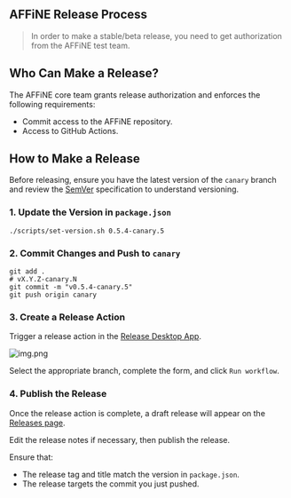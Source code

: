 ## AFFiNE Release Process  

> In order to make a stable/beta release, you need to get authorization from the AFFiNE test team.

## Who Can Make a Release?  

The AFFiNE core team grants release authorization and enforces the following requirements:  

- Commit access to the AFFiNE repository.  
- Access to GitHub Actions.  

## How to Make a Release  

Before releasing, ensure you have the latest version of the `canary` branch and review the [SemVer](https://semver.org) specification to understand versioning.  

### 1. Update the Version in `package.json`  

```shell
./scripts/set-version.sh 0.5.4-canary.5
```

### 2. Commit Changes and Push to `canary`  

```shell
git add .
# vX.Y.Z-canary.N
git commit -m "v0.5.4-canary.5"
git push origin canary
```

### 3. Create a Release Action  

Trigger a release action in the [Release Desktop App](https://github.com/toeverything/AFFiNE/actions/workflows/release-desktop-app.yml).  

![img.png](assets/release-action.png)  

Select the appropriate branch, complete the form, and click `Run workflow`.  

### 4. Publish the Release  

Once the release action is complete, a draft release will appear on the [Releases page](https://github.com/toeverything/AFFiNE/releases).  

Edit the release notes if necessary, then publish the release.  

Ensure that:  
- The release tag and title match the version in `package.json`.  
- The release targets the commit you just pushed.
